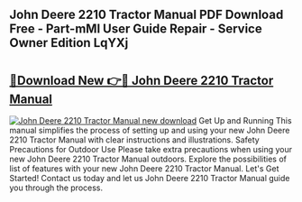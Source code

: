 ## John Deere 2210 Tractor Manual PDF Download Free - Part-mMl User Guide Repair - Service Owner Edition LqYXj

# <h2><a href="http://bc88229.oget.top/?id=John+Deere+2210+Tractor+Manual">🔗Download New 👉🔴 John Deere 2210 Tractor Manual</a></h2>

[![John Deere 2210 Tractor Manual new download](https://i.imgur.com/5g1atiW.png)](http://bc88229.oget.top/?id=John+Deere+2210+Tractor+Manual)
Get Up and Running This manual simplifies the process of setting up and using your new John Deere 2210 Tractor Manual with clear instructions and illustrations. Safety Precautions for Outdoor Use Please take extra precautions when using your new John Deere 2210 Tractor Manual outdoors. Explore the possibilities of list of features with your new John Deere 2210 Tractor Manual. Let's Get Started! Contact us today and let us John Deere 2210 Tractor Manual guide you through the process.
